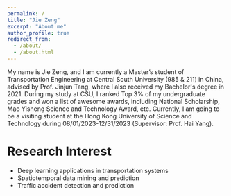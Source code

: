 ```yaml
---
permalink: /
title: "Jie Zeng"
excerpt: "About me"
author_profile: true
redirect_from: 
  - /about/
  - /about.html
---
```


My name is Jie Zeng, and I am currently a Master’s student of Transportation Engineering at Central South University (985 & 211) in China, advised by Prof. Jinjun Tang, where I also received my Bachelor's degree in 2021. During my study at CSU, I ranked Top 3% of my undergraduate grades and won a list of awesome awards, including National Scholarship, Mao Yisheng Science and Technology Award, etc. Currently, I am going to be a visiting student at the Hong Kong University of Science and Technology during 08/01/2023-12/31/2023 (Supervisor: Prof. Hai Yang). 

# Research Interest
* Deep learning applications in transportation systems
* Spatiotemporal data mining and prediction
* Traffic accident detection and prediction
